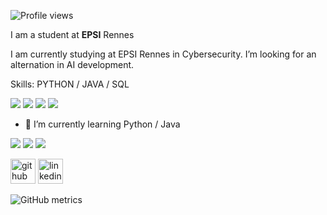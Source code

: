 ![Profile views](https://gpvc.arturio.dev/Ptitlu42) 


I am a student at **EPSI** Rennes

I am currently studying at EPSI Rennes in Cybersecurity.
I’m looking for an alternation in AI development.

Skills: PYTHON / JAVA / SQL 


![](https://img.shields.io/badge/Python-3776AB?style=for-the-badge&logo=python&logoColor=white) ![](https://img.shields.io/badge/Java-ED8B00?style=for-the-badge&logo=openjdk&logoColor=white) ![](https://img.shields.io/badge/GNU%20Bash-4EAA25?style=for-the-badge&logo=GNU%20Bash&logoColor=white) ![](https://img.shields.io/badge/Linux-FCC624?style=for-the-badge&logo=linux&logoColor=black)

- 🌱 I’m currently learning Python / Java  


  

![](http://github-profile-summary-cards.vercel.app/api/cards/profile-details?username=Ptitlu42&theme=2077)
![](http://github-profile-summary-cards.vercel.app/api/cards/most-commit-language?username=Ptitlu42&theme=2077) ![](http://github-profile-summary-cards.vercel.app/api/cards/most-commit-language?username=Ptitlu42&theme=2077)

[<img src='https://cdn.jsdelivr.net/npm/simple-icons@3.0.1/icons/github.svg' alt='github' height='40'>](https://github.com/Ptitlu42)  [<img src='https://cdn.jsdelivr.net/npm/simple-icons@3.0.1/icons/linkedin.svg' alt='linkedin' height='40'>](https://www.linkedin.com/in/lucasdev42/)

![GitHub metrics](https://metrics.lecoq.io/Ptitlu42) 

                                                     


  

 


